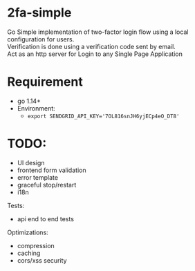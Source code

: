 # 2fa-simple 
Go Simple implementation of two-factor login flow using a local configuration for users. <br>
Verification is done using a verification code sent by email. <br>
Act as an http server for Login to any Single Page Application <br>

# Requirement
- go 1.14+
- Environment:
    - `export SENDGRID_API_KEY='7OL816snJH6yjECp4eO_DT8'`


# TODO:
- UI design
- frontend form validation
- error template
- graceful stop/restart
- i18n


Tests:
- api end to end tests


Optimizations:
- compression
- caching
- cors/xss security